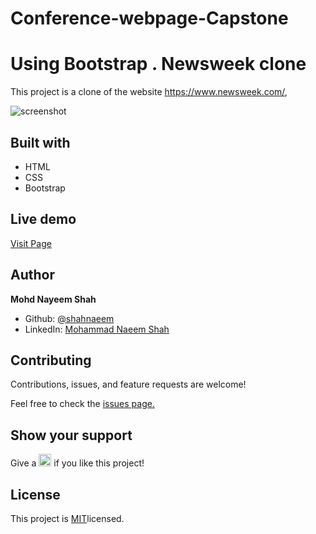 # Conference-webpage-Capstone
# Using Bootstrap . Newsweek clone
This project is a clone of the website https://www.newsweek.com/, 

![screenshot](../assets/screenshot.jpeg)

<h2>Built with</h2>
<ul>
  <li>HTML</li>
  <li>CSS</li>
  <li>Bootstrap</li>
</ul>

<h2>Live demo</h2>
<a href="https://mricanho.github.io/Using-Bootstrap/">Visit Page</a>

<h2>Author</h2>
<p><strong>Mohd Nayeem Shah</strong></p>
<ul>
  <li>Github: <a href="https://github.com/shahnaeem">@shahnaeem</a>
  <li>LinkedIn: <a href="https://linkedin.com/in/mohd-nayeem-shah-97a590152">Mohammad Naeem Shah</a></li>
</ul>
  
<h2>Contributing</h2>
<p>Contributions, issues, and feature requests are welcome!<p>
<p>Feel free to check the <a href="https://github.com/shahnaeem/conference-webpage/issues/1">issues page.</a></p>
 
<h2>Show your support</h2>
<p> Give a 
  <g-emoji class="g-emoji" alias="star" fallback-src="https://github.githubassets.com/images/icons/emoji/unicode/2b50.png"><img class="emoji" alt="star" height="20" width="20" src="https://github.githubassets.com/images/icons/emoji/unicode/2b50.png"></g-emoji>
  if you like this project!</p>
  
<h2>License</h2>
  <p>This project is <a href="https://github.com/shahnaeem/conference-webpage/LICENSE">MIT</a>licensed.<p>
